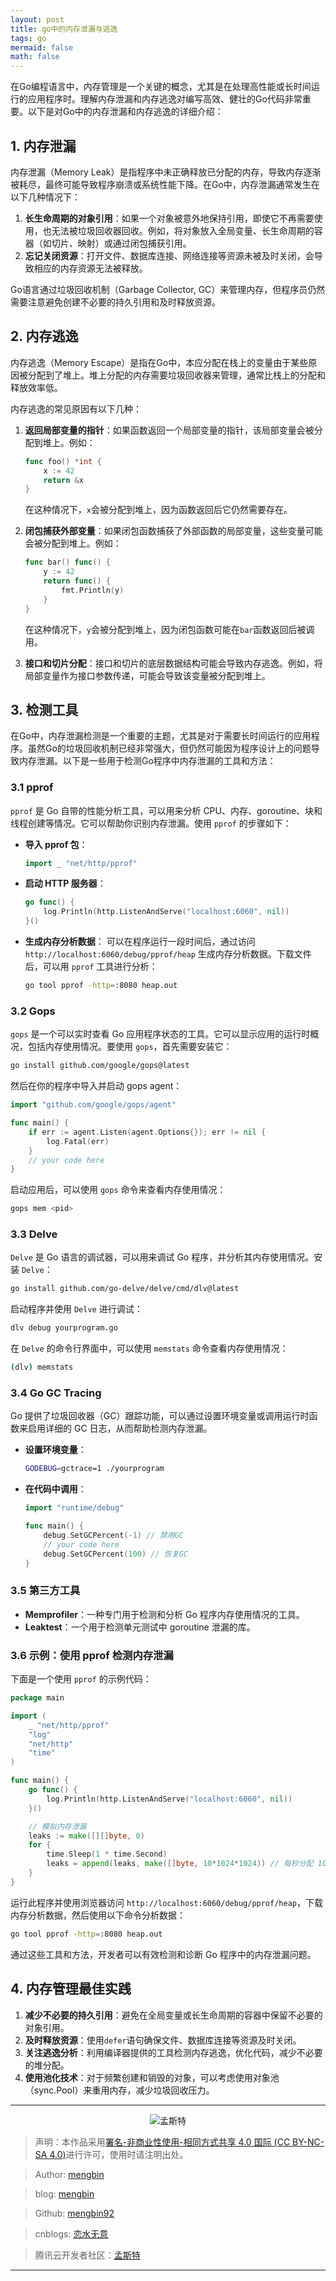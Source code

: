 ```yaml
---
layout: post
title: go中的内存泄漏与逃逸
tags: go
mermaid: false
math: false
---  
```


在Go编程语言中，内存管理是一个关键的概念，尤其是在处理高性能或长时间运行的应用程序时。理解内存泄漏和内存逃逸对编写高效、健壮的Go代码非常重要。以下是对Go中的内存泄漏和内存逃逸的详细介绍：

## 1. 内存泄漏

内存泄漏（Memory Leak）是指程序中未正确释放已分配的内存，导致内存逐渐被耗尽，最终可能导致程序崩溃或系统性能下降。在Go中，内存泄漏通常发生在以下几种情况下：

1. **长生命周期的对象引用**：如果一个对象被意外地保持引用，即使它不再需要使用，也无法被垃圾回收器回收。例如，将对象放入全局变量、长生命周期的容器（如切片、映射）或通过闭包捕获引用。
2. **忘记关闭资源**：打开文件、数据库连接、网络连接等资源未被及时关闭，会导致相应的内存资源无法被释放。

Go语言通过垃圾回收机制（Garbage Collector, GC）来管理内存，但程序员仍然需要注意避免创建不必要的持久引用和及时释放资源。

## 2. 内存逃逸

内存逃逸（Memory Escape）是指在Go中，本应分配在栈上的变量由于某些原因被分配到了堆上。堆上分配的内存需要垃圾回收器来管理，通常比栈上的分配和释放效率低。

内存逃逸的常见原因有以下几种：

1. **返回局部变量的指针**：如果函数返回一个局部变量的指针，该局部变量会被分配到堆上。例如：
    ```go
    func foo() *int {
        x := 42
        return &x
    }
    ```
   在这种情况下，`x`会被分配到堆上，因为函数返回后它仍然需要存在。

2. **闭包捕获外部变量**：如果闭包函数捕获了外部函数的局部变量，这些变量可能会被分配到堆上。例如：
    ```go
    func bar() func() {
        y := 42
        return func() {
            fmt.Println(y)
        }
    }
    ```
   在这种情况下，`y`会被分配到堆上，因为闭包函数可能在`bar`函数返回后被调用。

3. **接口和切片分配**：接口和切片的底层数据结构可能会导致内存逃逸。例如，将局部变量作为接口参数传递，可能会导致该变量被分配到堆上。

## 3. 检测工具

在Go中，内存泄漏检测是一个重要的主题，尤其是对于需要长时间运行的应用程序。虽然Go的垃圾回收机制已经非常强大，但仍然可能因为程序设计上的问题导致内存泄漏。以下是一些用于检测Go程序中内存泄漏的工具和方法：

### 3.1 **pprof**

`pprof` 是 Go 自带的性能分析工具，可以用来分析 CPU、内存、goroutine、块和线程创建等情况。它可以帮助你识别内存泄漏。使用 `pprof` 的步骤如下：

- **导入 pprof 包**：
    ```go
    import _ "net/http/pprof"
    ```

- **启动 HTTP 服务器**：
    ```go
    go func() {
        log.Println(http.ListenAndServe("localhost:6060", nil))
    }()
    ```

- **生成内存分析数据**：
    可以在程序运行一段时间后，通过访问 `http://localhost:6060/debug/pprof/heap` 生成内存分析数据。下载文件后，可以用 `pprof` 工具进行分析：
    ```sh
    go tool pprof -http=:8080 heap.out
    ```

### 3.2 **Gops**

`gops` 是一个可以实时查看 Go 应用程序状态的工具。它可以显示应用的运行时概况，包括内存使用情况。要使用 `gops`，首先需要安装它：
```sh
go install github.com/google/gops@latest
```

然后在你的程序中导入并启动 gops agent：
```go
import "github.com/google/gops/agent"

func main() {
    if err := agent.Listen(agent.Options{}); err != nil {
        log.Fatal(err)
    }
    // your code here
}
```

启动应用后，可以使用 `gops` 命令来查看内存使用情况：
```sh
gops mem <pid>
```

### 3.3 **Delve**

`Delve` 是 Go 语言的调试器，可以用来调试 Go 程序，并分析其内存使用情况。安装 `Delve`：
```sh
go install github.com/go-delve/delve/cmd/dlv@latest
```

启动程序并使用 `Delve` 进行调试：
```sh
dlv debug yourprogram.go
```

在 `Delve` 的命令行界面中，可以使用 `memstats` 命令查看内存使用情况：
```sh
(dlv) memstats
```

### 3.4 **Go GC Tracing**

Go 提供了垃圾回收器（GC）跟踪功能，可以通过设置环境变量或调用运行时函数来启用详细的 GC 日志，从而帮助检测内存泄漏。

- **设置环境变量**：
    ```sh
    GODEBUG=gctrace=1 ./yourprogram
    ```

- **在代码中调用**：
    ```go
    import "runtime/debug"

    func main() {
        debug.SetGCPercent(-1) // 禁用GC
        // your code here
        debug.SetGCPercent(100) // 恢复GC
    }
    ```

### 3.5 **第三方工具**

- **Memprofiler**：一种专门用于检测和分析 Go 程序内存使用情况的工具。
- **Leaktest**：一个用于检测单元测试中 goroutine 泄漏的库。

### 3.6 示例：使用 pprof 检测内存泄漏

下面是一个使用 `pprof` 的示例代码：

```go
package main

import (
    _ "net/http/pprof"
    "log"
    "net/http"
    "time"
)

func main() {
    go func() {
        log.Println(http.ListenAndServe("localhost:6060", nil))
    }()

    // 模拟内存泄漏
    leaks := make([][]byte, 0)
    for {
        time.Sleep(1 * time.Second)
        leaks = append(leaks, make([]byte, 10*1024*1024)) // 每秒分配 10 MB 内存
    }
}
```

运行此程序并使用浏览器访问 `http://localhost:6060/debug/pprof/heap`，下载内存分析数据，然后使用以下命令分析数据：
```sh
go tool pprof -http=:8080 heap.out
```

通过这些工具和方法，开发者可以有效检测和诊断 Go 程序中的内存泄漏问题。

## 4. 内存管理最佳实践

1. **减少不必要的持久引用**：避免在全局变量或长生命周期的容器中保留不必要的对象引用。
2. **及时释放资源**：使用`defer`语句确保文件、数据库连接等资源及时关闭。
3. **关注逃逸分析**：利用编译器提供的工具检测内存逃逸，优化代码，减少不必要的堆分配。
3. **使用池化技术**：对于频繁创建和销毁的对象，可以考虑使用对象池（sync.Pool）来重用内存，减少垃圾回收压力。

---

<div align="center">
  <img src="../img/qrcode_wechat.jpg" alt="孟斯特">
</div>

> 声明：本作品采用[署名-非商业性使用-相同方式共享 4.0 国际 (CC BY-NC-SA 4.0)](https://creativecommons.org/licenses/by-nc-sa/4.0/deed.zh)进行许可，使用时请注明出处。  

> Author: [mengbin](mengbin1992@outlook.com)  

> blog: [mengbin](https://mengbin.top)  

> Github: [mengbin92](https://mengbin92.github.io/)  

> cnblogs: [恋水无意](https://www.cnblogs.com/lianshuiwuyi/)  

> 腾讯云开发者社区：[孟斯特](https://cloud.tencent.com/developer/user/6649301)  

---
